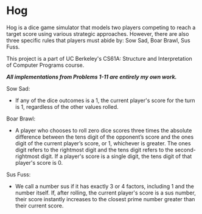# Hog
Hog is a dice game simulator that models two players competing to reach a target score using various strategic approaches. However, there are also three specific rules that players must abide by: Sow Sad, Boar Brawl, Sus Fuss.

This project is a part of UC Berkeley's CS61A: Structure and Interpretation of Computer Programs course.

***All implementations from Problems 1-11 are entirely my own work.***

Sow Sad:
- If any of the dice outcomes is a 1, the current player's score for the turn is 1, regardless of the other values rolled.

Boar Brawl:
- A player who chooses to roll zero dice scores three times the absolute difference between the tens digit of the opponent’s score and the ones digit of the current player’s score, or 1, whichever is greater. The ones digit refers to the rightmost digit and the tens digit refers to the second-rightmost digit. If a player's score is a single digit, the tens digit of that player's score is 0.

Sus Fuss:
- We call a number sus if it has exactly 3 or 4 factors, including 1 and the number itself. If, after rolling, the current player's score is a sus number, their score instantly increases to the closest prime number greater than their current score. 





           
